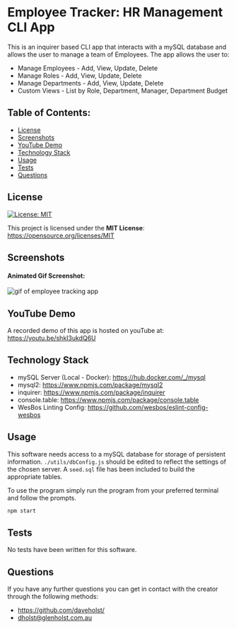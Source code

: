 # Employee Tracker: HR Management CLI App

This is an inquirer based CLI app that interacts with a mySQL database and allows the user to manage a team of Employees. The app allows the user to:

- Manage Employees - Add, View, Update, Delete
- Manage Roles - Add, View, Update, Delete
- Manage Departments - Add, View, Update, Delete
- Custom Views - List by Role, Department, Manager, Department Budget

## Table of Contents:

- [License](#License)
- [Screenshots](#Screenshots)
- [YouTube Demo](#YouTube-Demo)
- [Technology Stack](#Technology-Stack)
- [Usage](#Usage)
- [Tests](#Tests)
- [Questions](#Questions)

## License

[![License: MIT](https://img.shields.io/badge/License-MIT-yellow.svg)](https://opensource.org/licenses/MIT)

This project is licensed under the **MIT License**: https://opensource.org/licenses/MIT

## Screenshots

#### Animated Gif Screenshot:

![gif of employee tracking app](./assets/employee-tracker.gif)

## YouTube Demo

A recorded demo of this app is hosted on youTube at: https://youtu.be/shkI3ukdQ6U

## Technology Stack

- mySQL Server (Local - Docker): https://hub.docker.com/_/mysql
- mysql2: https://www.npmjs.com/package/mysql2
- inquirer: https://www.npmjs.com/package/inquirer
- console.table: https://www.npmjs.com/package/console.table
- WesBos Linting Config: https://github.com/wesbos/eslint-config-wesbos

## Usage

This software needs access to a mySQL database for storage of persistent information. `./utils/dbConfig.js` should be edited to reflect the settings of the chosen server. A `seed.sql` file has been included to build the appropriate tables.

To use the program simply run the program from your preferred terminal and follow the prompts.

```bash
npm start
```

## Tests

No tests have been written for this software.

## Questions

If you have any further questions you can get in contact with the creator through the following methods:

- https://github.com/daveholst/
- dholst@glenholst.com.au
